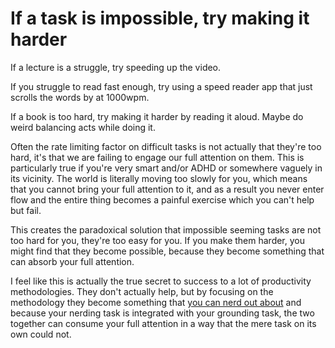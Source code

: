 # If a task is impossible, try making it harder

If a lecture is a struggle, try speeding up the video.

If you struggle to read fast enough, try using a speed reader app that just scrolls the words by at 1000wpm.

If a book is too hard, try making it harder by reading it aloud. Maybe do weird balancing acts while doing it.

Often the rate limiting factor on difficult tasks is not actually that they're too hard, it's that we are failing to engage our full attention on them. This is particularly true if you're very smart and/or ADHD or somewhere vaguely in its vicinity. The world is literally moving too slowly for you, which means that you cannot bring your full attention to it, and as a result you never enter flow and the entire thing becomes a painful exercise which you can't help but fail.

This creates the paradoxical solution that impossible seeming tasks are not too hard for you, they're too easy for you.
If you make them harder, you might find that they become possible, because they become something that can absorb your full attention. 

I feel like this is actually the true secret to success to a lot of productivity methodologies. They don't actually help, but by focusing on the methodology they become something that [you can nerd out about](https://notebook.drmaciver.com/posts/2020-03-07-07:38.html) and because your nerding task is integrated with your grounding task, the two together can consume your full attention in a way that the mere task on its own could not. 
